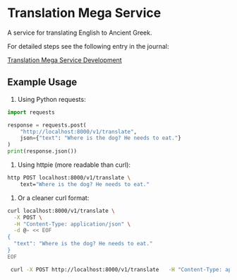 # Translation Mega Service

A service for translating English to Ancient Greek.

For detailed steps see the following entry in the journal:

[Translation Mega Service Development](../../journal/week1.md#translation-mega-service-development)
## Example Usage


1. Using Python requests:
````python
import requests

response = requests.post(
    "http://localhost:8000/v1/translate",
    json={"text": "Where is the dog? He needs to eat."}
)
print(response.json())
````

1. Using httpie (more readable than curl):
````bash
http POST localhost:8000/v1/translate \
    text="Where is the dog? He needs to eat."
````

1. Or a cleaner curl format:
````bash
curl localhost:8000/v1/translate \
  -X POST \
  -H "Content-Type: application/json" \
  -d @- << EOF
{
  "text": "Where is the dog? He needs to eat."
}
EOF
````

```bash
 curl -X POST http://localhost:8000/v1/translate   -H "Content-Type: application/json"   -d '{"text": "Where is the dog? He needs to eat."}'
 ```





